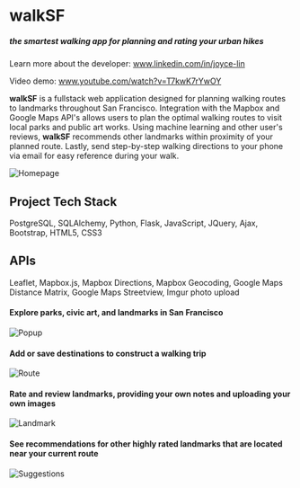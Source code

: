 # walkSF #
##### the smartest walking app for planning and rating your urban hikes

Learn more about the developer: www.linkedin.com/in/joyce-lin

Video demo: www.youtube.com/watch?v=T7kwK7rYwOY

**walkSF** is a fullstack web application designed for planning walking routes to landmarks throughout San Francisco. Integration with the Mapbox and Google Maps API's allows users to plan the optimal walking routes to visit local parks and public art works.  Using machine learning and other user's reviews, **walkSF** recommends other landmarks within proximity of your planned route.  Lastly, send step-by-step walking directions to your phone via email for easy reference during your walk.

![Homepage](https://github.com/loopDelicious/walking/blob/master/static/home%20for%20readme.png)

## Project Tech Stack ##
PostgreSQL, SQLAlchemy, Python, Flask, JavaScript, JQuery, Ajax, Bootstrap, HTML5, CSS3

## APIs ##
Leaflet, Mapbox.js, Mapbox Directions, Mapbox Geocoding, Google Maps Distance Matrix, Google Maps Streetview, Imgur photo upload

#### Explore parks, civic art, and landmarks in San Francisco
![Popup](https://github.com/loopDelicious/walking/blob/master/static/popup%20for%20readme.png)

#### Add or save destinations to construct a walking trip
![Route](https://github.com/loopDelicious/walking/blob/master/static/route%20for%20readme.png)

#### Rate and review landmarks, providing your own notes and uploading your own images
![Landmark](https://github.com/loopDelicious/walking/blob/master/static/landmark%20for%20readme.png)

#### See recommendations for other highly rated landmarks that are located near your current route
![Suggestions](https://github.com/loopDelicious/walking/blob/master/static/suggestions%20for%20readme.png)


